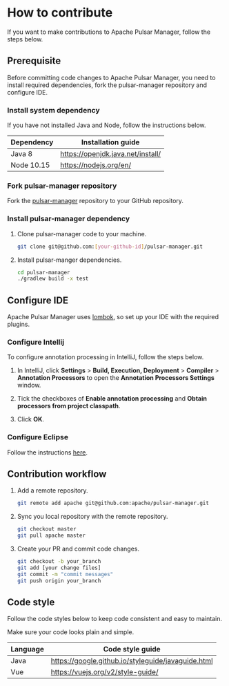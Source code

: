 # How to contribute

If you want to make contributions to Apache Pulsar Manager, follow the steps below.

## Prerequisite

Before committing code changes to Apache Pulsar Manager, you need to install required dependencies, fork the pulsar-manager repository and configure IDE.

### Install system dependency

If you have not installed Java and Node, follow the instructions below.

| Dependency | Installation guide                |
| ---------- | --------------------------------- |
| Java 8     | https://openjdk.java.net/install/ |
| Node 10.15 | https://nodejs.org/en/            |

### Fork pulsar-manager repository

Fork the [pulsar-manager](https://github.com/apache/pulsar-manager) repository to your GitHub repository.

### Install pulsar-manager dependency

1. Clone pulsar-manager code to your machine.

    ```bash
    git clone git@github.com:[your-github-id]/pulsar-manager.git
    ```

2. Install pulsar-manger dependencies.

    ```bash
    cd pulsar-manager
    ./gradlew build -x test
    ```

## Configure IDE

Apache Pulsar Manager uses [lombok](https://projectlombok.org/), so set up your IDE with the required plugins.

### Configure Intellij

To configure annotation processing in IntelliJ, follow the steps below.

1. In IntelliJ, click **Settings** > **Build, Execution, Deployment** > **Compiler** > **Annotation Processors** to open the **Annotation Processors Settings** window.

2. Tick the checkboxes of **Enable annotation processing** and **Obtain processors from project classpath**.

3. Click **OK**.

### Configure Eclipse

Follow the instructions [here](https://howtodoinjava.com/automation/lombok-eclipse-installation-examples/).

## Contribution workflow

1. Add a remote repository.

    ```bash
    git remote add apache git@github.com:apache/pulsar-manager.git
    ```

2. Sync you local repository with the remote repository.

    ```bash
    git checkout master
    git pull apache master
    ```

3. Create your PR and commit code changes.

    ```bash
    git checkout -b your_branch
    git add [your change files]
    git commit -m "commit messages"
    git push origin your_branch
    ```

## Code style

Follow the code styles below to keep code consistent and easy to maintain.

Make sure your code looks plain and simple.

| Language | Code style guide                                   |
| -------- | -------------------------------------------------- |
| Java     | https://google.github.io/styleguide/javaguide.html |
| Vue      | https://vuejs.org/v2/style-guide/                  |

